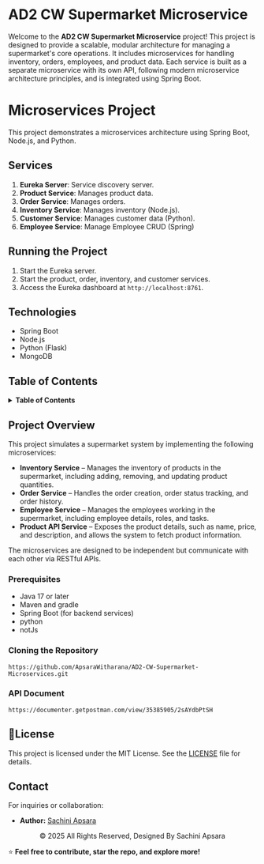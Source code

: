 # AD2 CW Supermarket Microservice

Welcome to the **AD2 CW Supermarket Microservice** project! This project is designed to provide a scalable, modular architecture for managing a supermarket's core operations. It includes microservices for handling inventory, orders, employees, and product data. Each service is built as a separate microservice with its own API, following modern microservice architecture principles, and is integrated using Spring Boot.

# Microservices Project

This project demonstrates a microservices architecture using Spring Boot, Node.js, and Python.

## Services
1. **Eureka Server**: Service discovery server.
2. **Product Service**: Manages product data.
3. **Order Service**: Manages orders.
4. **Inventory Service**: Manages inventory (Node.js).
5. **Customer Service**: Manages customer data (Python).
6. **Employee Service**: Manage Employee CRUD (Spring)

## Running the Project
1. Start the Eureka server.
2. Start the product, order, inventory, and customer services.
3. Access the Eureka dashboard at `http://localhost:8761`.

## Technologies
- Spring Boot
- Node.js
- Python (Flask)
- MongoDB

## Table of Contents
<details>
  <summary><strong>Table of Contents</strong></summary>
  <ol>
    <li><a href="#project-overview">Project Overview</a></li>
    <li><a href="#services">Microservices</a></li>
    <li><a href="#api-endpoints">API Endpoints</a></li>
    <li><a href="#getting-started">Getting Started</a></li>
    <li><a href="#license">License</a></li>
  </ol>
</details>

## Project Overview

This project simulates a supermarket system by implementing the following microservices:

- **Inventory Service** – Manages the inventory of products in the supermarket, including adding, removing, and updating product quantities.
- **Order Service** – Handles the order creation, order status tracking, and order history.
- **Employee Service** – Manages the employees working in the supermarket, including employee details, roles, and tasks.
- **Product API Service** – Exposes the product details, such as name, price, and description, and allows the system to fetch product information.

The microservices are designed to be independent but communicate with each other via RESTful APIs. 


### Prerequisites

- Java 17 or later
- Maven and gradle
- Spring Boot (for backend services)
- python
- notJs

### Cloning the Repository
```
https://github.com/ApsaraWitharana/AD2-CW-Supermarket-Microservices.git
```

### API Document
```
https://documenter.getpostman.com/view/35385905/2sAYdbPtSH
```

## 💜License

This project is licensed under the MIT License. See the [LICENSE](LICENSE) file for details.

## Contact

For inquiries or collaboration:
- **Author:** [Sachini Apsara](https://github.com/ApsaraWitharana)
  
<div align="center">
    © 2025 All Rights Reserved, Designed By Sachini Apsara
</div>


⭐ **Feel free to contribute, star the repo, and explore more!**
